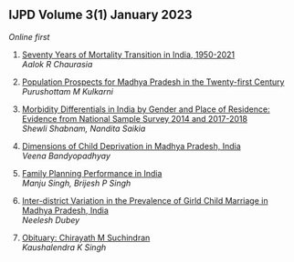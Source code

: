 ## IJPD Volume 3(1) January 2023 

*Online first*

1. [ Seventy Years of Mortality Transition in India, 1950-2021 ](../assets/ijpd/2023-1/V_3_1_1.pdf)
    <br> *Aalok R Chaurasia*

2. [ Population Prospects for Madhya Pradesh in the Twenty-first Century ](../assets/ijpd/2023-1/V_3_1_2.pdf)
    <br> *Purushottam M Kulkarni*

3. [ Morbidity Differentials in India by Gender and Place of Residence: Evidence from National Sample Survey 2014 and 2017-2018 ](../assets/ijpd/2023-1/V_3_1_3.pdf)
    <br> *Shewli Shabnam, Nandita Saikia*

4. [ Dimensions of Child Deprivation in Madhya Pradesh, India ](../assets/ijpd/2023-1/V_3_1_4.pdf)
    <br> *Veena Bandyopadhyay*

5. [ Family Planning Performance in India ](../assets/ijpd/2023-1/V_3_1_5.pdf)
    <br> *Manju Singh, Brijesh P Singh*

6. [ Inter-district Variation in the Prevalence of Girld Child Marriage in Madhya Pradesh, India ](../assets/ijpd/2023-1/V_3_1_6.pdf)
    <br> *Neelesh Dubey*        

7. [ Obituary: Chirayath M Suchindran ](../assets/ijpd/2023-1/V_3_1_O.pdf)
    <br> *Kaushalendra K Singh*